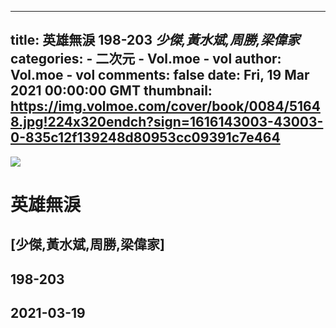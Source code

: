 
---
title: 英雄無淚 198-203 _少傑,黃水斌,周勝,梁偉家_
categories: 
    - 二次元
    - Vol.moe - vol
author: Vol.moe - vol
comments: false
date: Fri, 19 Mar 2021 00:00:00 GMT
thumbnail: https://img.volmoe.com/cover/book/0084/51648.jpg!224x320endch?sign=1616143003-43003-0-835c12f139248d80953cc09391c7e464
---

<div>   
<img src="https://img.volmoe.com/cover/book/0084/51648.jpg!224x320endch?sign=1616143003-43003-0-835c12f139248d80953cc09391c7e464" referrerpolicy="no-referrer">
            <h1>英雄無淚</h1>
            <h2>[少傑,黃水斌,周勝,梁偉家]</h2>
            <h2>198-203</h2>
            <h2>2021-03-19</h2>  
</div>
            